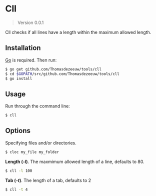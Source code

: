 # Cll

> Version 0.0.1

Cll checks if all lines have a length within the maximum allowed length.

## Installation

[Go](http://golang.org/) is required. Then run:

```bash
$ go get github.com/Thomasdezeeuw/tools/cll
$ cd $GOPATH/src/github.com/Thomasdezeeuw/tools/cll
$ go install
```

## Usage

Run through the command line:

```bash
$ cll
```

## Options

Specifying files and/or directories.

```bash
$ cloc my_file my_folder
```

**Length (*-l*)**. The maxmimum allowed length of a line, defaults to 80.

```bash
$ cll -l 100
```

**Tab (*-t*)**. The length of a tab, defaults to 2

```bash
$ cll -t 4
```

